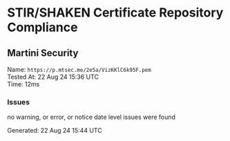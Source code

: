 # STIR/SHAKEN Certificate Repository Compliance

## Martini Security

Name: `https://p.mtsec.me/2e5a/VizKKlC6k95F.pem`\
Tested At: 22 Aug 24 15:36 UTC\
Time: 12ms

### Issues

no warning, or error, or notice date level issues were found

Generated: 22 Aug 24 15:44 UTC